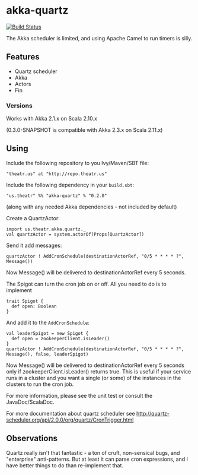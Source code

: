 akka-quartz
===============

[![Build Status](https://travis-ci.org/tanimoto/akka-quartz.svg?branch=master)](https://travis-ci.org/tanimoto/akka-quartz)

The Akka scheduler is limited, and using Apache Camel to run timers is silly.

## Features ##

* Quartz scheduler
* Akka
* Actors
* Fin

### Versions ###

Works with Akka 2.1.x on Scala 2.10.x

(0.3.0-SNAPSHOT is compatible with Akka 2.3.x on Scala 2.11.x)

## Using ##

Include the following repository to you Ivy/Maven/SBT file:

    "theatr.us" at "http://repo.theatr.us"

Include the following dependency in your `build.sbt`:

    "us.theatr" %% "akka-quartz" % "0.2.0"

(along with any needed Akka dependencies - not included by default)

Create a QuartzActor:

    import us.theatr.akka.quartz._
    val quartzActor = system.actorOf(Props[QuartzActor])

Send it add messages:

    quartzActor ! AddCronSchedule(destinationActorRef, "0/5 * * * * ?", Message())

Now Message() will be delivered to destinationActorRef every 5 seconds.

The Spigot can turn the cron job on or off. All you need to do is to implement

    trait Spigot {
      def open: Boolean
    }

And add it to the ```AddCronSchedule```:

    val leaderSpigot = new Spigot {
      def open = zookeeperClient.isLeader()
    }
    quartzActor ! AddCronSchedule(destinationActorRef, "0/5 * * * * ?", Message(), false, leaderSpigot)

Now Message() will be delivered to destinationActorRef every 5 seconds only if zookeeperClient.isLeader() returns true.
This is useful if your service runs in a cluster and you want a single (or some) of the instances in the clusters to run the cron job.

For more information, please see the unit test or consult the JavaDoc/ScalaDoc.

For more documentation about quartz scheduler see
http://quartz-scheduler.org/api/2.0.0/org/quartz/CronTrigger.html

## Observations ##

Quartz really isn't that fantastic - a ton of cruft, non-sensical bugs, and "enterprise" anti-patterns.
But at least it can parse cron expressions, and I have better things to do than re-implement that.
